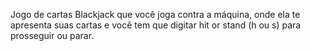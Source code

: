 Jogo de cartas Blackjack que você joga contra a máquina, onde ela te apresenta suas cartas e você tem que digitar hit or stand (h ou s) para prosseguir ou parar.

